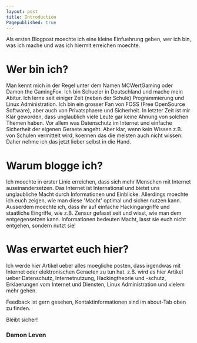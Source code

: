 ```yaml
---
layout: post
title: Introduction
Pagepublished: true
---
```


Als ersten Blogpost moechte ich eine kleine Einfuehrung geben, wer ich bin, was ich mache und was ich hiermit erreichen moechte.

# Wer bin ich?

Man kennt mich in der Regel unter dem Namen MCWertGaming oder Damon the GamingFox. Ich bin Schueler in Deutschland und mache mein Abitur. Ich lerne seit einiger Zeit (neben der Schule) Programmierung und Linux Administration. Ich bin ein grosser Fan von FOSS (Free OpenSource Software), aber auch von Privatsphaere und Sicherheit. In letzter Zeit ist mir Klar geworden, dass unglaublich viele Leute gar keine Ahnung von solchen Themen haben. Vor allem was Datenschutz im Internet und einfache Sicherheit der eigenen Geraete angeht. Aber klar, wenn kein Wissen z.B. von Schulen vermittelt wird, koennen das die meisten auch nicht wissen. Daher nehme ich das jetzt lieber selbst in die Hand.

# Warum blogge ich?

Ich moechte in erster Linie erreichen, dass sich mehr Menschen mit Internet auseinandersetzen. Das Internet ist International und bietet uns unglaubliche Macht durch Informationen und Einblicke. Allerdings moechte ich euch zeigen, wie man diese 'Macht' optimal und sicher nutzen kann. Ausserdem moechte ich, dass ihr auf einfache Hackingangriffe und staatliche Eingriffe, wie z.B. Zensur gefasst seit und wisst, wie man dem entgegensetzen kann. Informationen bedeuten Macht, lasst sie euch nicht entgehen, sondern nutzt sie!

# Was erwartet euch hier?

Ich werde hier Artikel ueber alles moegliche posten, dass irgendwas mit Internet oder elektronischen Geraeten zu tun hat. z.B. wird es hier Artikel ueber Datenschutz, Internetnutzung, Hackingtheorie und -schutz, Erklaerungen vom Internet und Diensten, Linux Administration und vielem mehr gehen.


Feedback ist gern gesehen, Kontaktinformationen sind im about-Tab oben zu finden.


Bleibt sicher!
### Damon Leven
